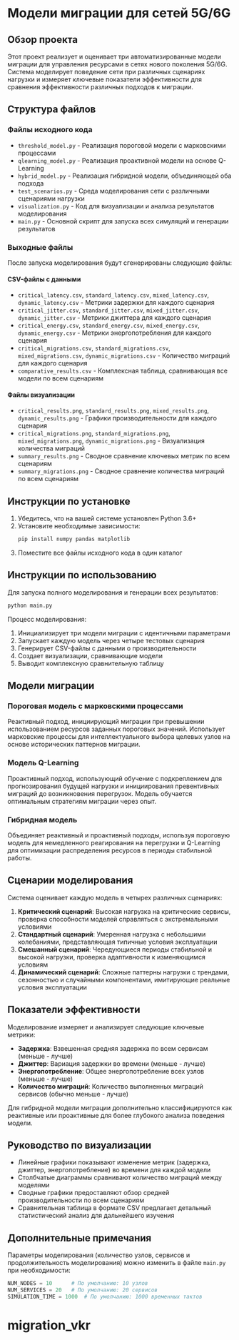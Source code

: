 # Модели миграции для сетей 5G/6G

## Обзор проекта

Этот проект реализует и оценивает три автоматизированные модели миграции для управления ресурсами в сетях нового поколения 5G/6G. Система моделирует поведение сети при различных сценариях нагрузки и измеряет ключевые показатели эффективности для сравнения эффективности различных подходов к миграции.

## Структура файлов

### Файлы исходного кода

- `threshold_model.py` - Реализация пороговой модели с марковскими процессами
- `qlearning_model.py` - Реализация проактивной модели на основе Q-Learning
- `hybrid_model.py` - Реализация гибридной модели, объединяющей оба подхода
- `test_scenarios.py` - Среда моделирования сети с различными сценариями нагрузки
- `visualization.py` - Код для визуализации и анализа результатов моделирования
- `main.py` - Основной скрипт для запуска всех симуляций и генерации результатов

### Выходные файлы

После запуска моделирования будут сгенерированы следующие файлы:

#### CSV-файлы с данными
- `critical_latency.csv`, `standard_latency.csv`, `mixed_latency.csv`, `dynamic_latency.csv` - Метрики задержки для каждого сценария
- `critical_jitter.csv`, `standard_jitter.csv`, `mixed_jitter.csv`, `dynamic_jitter.csv` - Метрики джиттера для каждого сценария
- `critical_energy.csv`, `standard_energy.csv`, `mixed_energy.csv`, `dynamic_energy.csv` - Метрики энергопотребления для каждого сценария
- `critical_migrations.csv`, `standard_migrations.csv`, `mixed_migrations.csv`, `dynamic_migrations.csv` - Количество миграций для каждого сценария
- `comparative_results.csv` - Комплексная таблица, сравнивающая все модели по всем сценариям

#### Файлы визуализации
- `critical_results.png`, `standard_results.png`, `mixed_results.png`, `dynamic_results.png` - Графики производительности для каждого сценария
- `critical_migrations.png`, `standard_migrations.png`, `mixed_migrations.png`, `dynamic_migrations.png` - Визуализация количества миграций
- `summary_results.png` - Сводное сравнение ключевых метрик по всем сценариям
- `summary_migrations.png` - Сводное сравнение количества миграций по всем сценариям

## Инструкции по установке

1. Убедитесь, что на вашей системе установлен Python 3.6+
2. Установите необходимые зависимости:
   ```bash
   pip install numpy pandas matplotlib
   ```
3. Поместите все файлы исходного кода в один каталог

## Инструкции по использованию

Для запуска полного моделирования и генерации всех результатов:

```bash
python main.py
```

Процесс моделирования:
1. Инициализирует три модели миграции с идентичными параметрами
2. Запускает каждую модель через четыре тестовых сценария
3. Генерирует CSV-файлы с данными о производительности
4. Создает визуализации, сравнивающие модели
5. Выводит комплексную сравнительную таблицу

## Модели миграции

### Пороговая модель с марковскими процессами
Реактивный подход, инициирующий миграции при превышении использованием ресурсов заданных пороговых значений. Использует марковские процессы для интеллектуального выбора целевых узлов на основе исторических паттернов миграции.

### Модель Q-Learning
Проактивный подход, использующий обучение с подкреплением для прогнозирования будущей нагрузки и инициирования превентивных миграций до возникновения перегрузок. Модель обучается оптимальным стратегиям миграции через опыт.

### Гибридная модель
Объединяет реактивный и проактивный подходы, используя пороговую модель для немедленного реагирования на перегрузки и Q-Learning для оптимизации распределения ресурсов в периоды стабильной работы.

## Сценарии моделирования

Система оценивает каждую модель в четырех различных сценариях:

1. **Критический сценарий**: Высокая нагрузка на критические сервисы, проверка способности моделей справляться с экстремальными условиями
2. **Стандартный сценарий**: Умеренная нагрузка с небольшими колебаниями, представляющая типичные условия эксплуатации
3. **Смешанный сценарий**: Чередующиеся периоды стабильной и высокой нагрузки, проверка адаптивности к изменяющимся условиям
4. **Динамический сценарий**: Сложные паттерны нагрузки с трендами, сезонностью и случайными компонентами, имитирующие реальные условия эксплуатации

## Показатели эффективности

Моделирование измеряет и анализирует следующие ключевые метрики:

- **Задержка**: Взвешенная средняя задержка по всем сервисам (меньше - лучше)
- **Джиттер**: Вариация задержки во времени (меньше - лучше)
- **Энергопотребление**: Общее энергопотребление всех узлов (меньше - лучше)
- **Количество миграций**: Количество выполненных миграций сервисов (обычно меньше - лучше)

Для гибридной модели миграции дополнительно классифицируются как реактивные или проактивные для более глубокого анализа поведения модели.

## Руководство по визуализации

- Линейные графики показывают изменение метрик (задержка, джиттер, энергопотребление) во времени для каждой модели
- Столбчатые диаграммы сравнивают количество миграций между моделями
- Сводные графики предоставляют обзор средней производительности по всем сценариям
- Сравнительная таблица в формате CSV предлагает детальный статистический анализ для дальнейшего изучения

## Дополнительные примечания

Параметры моделирования (количество узлов, сервисов и продолжительность моделирования) можно изменить в файле `main.py` при необходимости:

```python
NUM_NODES = 10      # По умолчанию: 10 узлов
NUM_SERVICES = 20   # По умолчанию: 20 сервисов
SIMULATION_TIME = 1000  # По умолчанию: 1000 временных тактов
```
# migration_vkr
